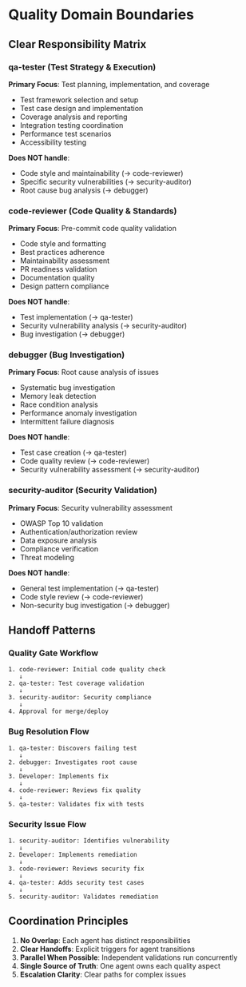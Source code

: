 # Quality Domain Boundaries

## Clear Responsibility Matrix

### qa-tester (Test Strategy & Execution)
**Primary Focus**: Test planning, implementation, and coverage
- Test framework selection and setup
- Test case design and implementation
- Coverage analysis and reporting
- Integration testing coordination
- Performance test scenarios
- Accessibility testing

**Does NOT handle**:
- Code style and maintainability (→ code-reviewer)
- Specific security vulnerabilities (→ security-auditor)
- Root cause bug analysis (→ debugger)

### code-reviewer (Code Quality & Standards)
**Primary Focus**: Pre-commit code quality validation
- Code style and formatting
- Best practices adherence
- Maintainability assessment
- PR readiness validation
- Documentation quality
- Design pattern compliance

**Does NOT handle**:
- Test implementation (→ qa-tester)
- Security vulnerability analysis (→ security-auditor)
- Bug investigation (→ debugger)

### debugger (Bug Investigation)
**Primary Focus**: Root cause analysis of issues
- Systematic bug investigation
- Memory leak detection
- Race condition analysis
- Performance anomaly investigation
- Intermittent failure diagnosis

**Does NOT handle**:
- Test case creation (→ qa-tester)
- Code quality review (→ code-reviewer)
- Security vulnerability assessment (→ security-auditor)

### security-auditor (Security Validation)
**Primary Focus**: Security vulnerability assessment
- OWASP Top 10 validation
- Authentication/authorization review
- Data exposure analysis
- Compliance verification
- Threat modeling

**Does NOT handle**:
- General test implementation (→ qa-tester)
- Code style review (→ code-reviewer)
- Non-security bug investigation (→ debugger)

## Handoff Patterns

### Quality Gate Workflow
```
1. code-reviewer: Initial code quality check
   ↓
2. qa-tester: Test coverage validation
   ↓
3. security-auditor: Security compliance
   ↓
4. Approval for merge/deploy
```

### Bug Resolution Flow
```
1. qa-tester: Discovers failing test
   ↓
2. debugger: Investigates root cause
   ↓
3. Developer: Implements fix
   ↓
4. code-reviewer: Reviews fix quality
   ↓
5. qa-tester: Validates fix with tests
```

### Security Issue Flow
```
1. security-auditor: Identifies vulnerability
   ↓
2. Developer: Implements remediation
   ↓
3. code-reviewer: Reviews security fix
   ↓
4. qa-tester: Adds security test cases
   ↓
5. security-auditor: Validates remediation
```

## Coordination Principles

1. **No Overlap**: Each agent has distinct responsibilities
2. **Clear Handoffs**: Explicit triggers for agent transitions
3. **Parallel When Possible**: Independent validations run concurrently
4. **Single Source of Truth**: One agent owns each quality aspect
5. **Escalation Clarity**: Clear paths for complex issues